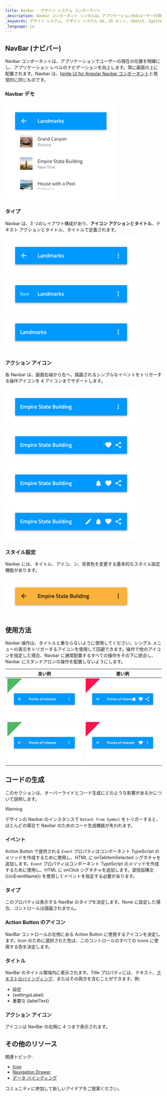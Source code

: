 ```yaml
---
title: Navbar - デザイン システム コンポーネント
_description: Navbar コンポーネント シンボルは、アプリケーション内のユーザーの現在の位置を通知してシンプルなナビゲーション メカニズムを提供します。
_keywords: デザイン システム, デザイン システム UX, UI キット, Sketch, Ignite UI for Angular, Sketch to Angular, Angular, Angular デザイン システム, Sketch からコードをエクスポート, Angular 用のデザイン キット, Sketch HTML, Sketch to HTML, Sketch UI キット
_language: ja
---
```


## NavBar (ナビバー)

Navbar コンポーネントは、アプリケーションでユーザーの現在の位置を明確にし、アプリケーション レベルのナビゲーションを向上します。常に画面の上に配置されます。Navbar は、[Ignite UI for Angular Navbar コンポーネント](https://jp.infragistics.com/products/ignite-ui-angular/angular/components/navbar.html)と視覚的に同じものです。

### Navbar デモ

<img class="responsive-img" src="../images/navbar_demo.png" srcset="../images/navbar_demo@2x.png 2x" />

### タイプ

Navbar は、3 つのレイアウト構成があり、**アイコン アクションとタイトル**、テキスト アクションとタイトル、タイトルで定義されます。

<img class="responsive-img" src="../images/navbar_lefticon.png" srcset="../images/navbar_lefticon@2x.png 2x" />
<img class="responsive-img" src="../images/navbar_lefttext.png" srcset="../images/navbar_lefttext@2x.png 2x" />
<img class="responsive-img" src="../images/navbar_noleft.png" srcset="../images/navbar_noleft@2x.png 2x" />

### アクション アイコン

各 Navbar は、画面右端から左へ、描画されるシンプルなイベントをトリガーする操作アイコンを 4 アイコンまでサポートします。

<img class="responsive-img" src="../images/navbar_icon1.png" srcset="../images/navbar_icon1@2x.png 2x" />
<img class="responsive-img" src="../images/navbar_icon2.png" srcset="../images/navbar_icon2@2x.png 2x" />
<img class="responsive-img" src="../images/navbar_icon3.png" srcset="../images/navbar_icon3@2x.png 2x" />
<img class="responsive-img" src="../images/navbar_icon4.png" srcset="../images/navbar_icon4@2x.png 2x" />

### スタイル設定

Navbar には、タイトル、アイコ、ン、背景色を変更する基本的なスタイル設定機能があります。

<img class="responsive-img" src="../images/navbar_styling.png" srcset="../images/navbar_styling@2x.png 2x" />

## 使用方法

Navbar 操作は、タイトルと重ならないように使用してください。シングル メニューの表示をトリガーするアイコンを使用して回避できます。操作で他のアイコンを指定した場合、Navbar に通常配置するすべての操作をその下に統合し、 Navbar にスタンドアロンの操作を配置しないようにします。

| 良い例                                                                             |悪い例                                                                              |
| ------------------------------------------------------------------------------ | ---------------------------------------------------------------------------------- |
| <img class="responsive-img" src="../images/navbar_do1.png" srcset="../images/navbar_do1@2x.png 2x" />|<img class="responsive-img" src="../images/navbar_dont1.png" srcset="../images/navbar_dont1@2x.png 2x" /> |
| <img class="responsive-img" src="../images/navbar_do2.png" srcset="../images/navbar_do2@2x.png 2x" />|<img class="responsive-img" src="../images/navbar_dont2.png" srcset="../images/navbar_dont2@2x.png 2x" /> |

## コードの生成

このセクションは、オーバーライドとコード生成にどのような影響があるかについて説明します。

> [!WARNING]
> デザインの Navbar のインスタンスで `Detach from Symbol` をトリガーすると、ほとんどの場合で Navbar のためのコード生成機能が失われます。

### イベント

Action Button で提供される `Event` プロパティはコンポーネント TypeScript のメソッドを作成するために使用し、HTML に onTabItemSelected シグネチャを追加します。`Event` プロパティはコンポーネント TypeScript のメソッドを作成するために使用し、HTML に onClick シグネチャを追加します。波括弧構文 ({onEventName}) を使用してイベントを指定する必要があります。

### タイプ

このプロパティは表示する NavBar のタイプを決定します。None に設定した場合、コントロールは描画されません。

### Action Button のアイコン

NavBar コントロールの左側にある Action Button に使用するアイコンを決定します。Icon のために選択された色は、このコントロールのすべての Icons に使用する色を決定します。

### タイトル

NavBar のタイトル領域内に表示されます。Title プロパティには、テキスト、[テキストのバインディング](../codegen/data-binding.md)、またはその両方を含むことができます。例:

- 設定
- {settingsLabel}
- 重要な {labelText}

### アクション アイコン

アイコンは NavBar の右側に 4 つまで表示されます。

## その他のリソース

関連トピック:

- [Icon](icon.md)
- [Navigation Drawer](nav-drawer.md)
- [データ バインディング](../codegen/data-binding.md)
  <div class="divider--half"></div>

コミュニティに参加して新しいアイデアをご提案ください。


